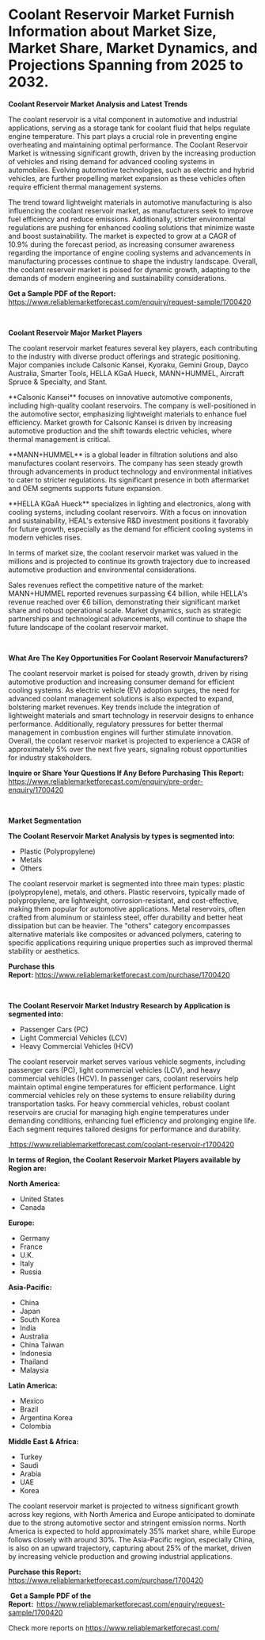 <p><h1>Coolant Reservoir Market Furnish Information about Market Size, Market Share, Market Dynamics, and Projections Spanning from 2025 to 2032.</h1></p><p><strong>Coolant Reservoir Market Analysis and Latest Trends</strong></p>
<p><p>The coolant reservoir is a vital component in automotive and industrial applications, serving as a storage tank for coolant fluid that helps regulate engine temperature. This part plays a crucial role in preventing engine overheating and maintaining optimal performance. The Coolant Reservoir Market is witnessing significant growth, driven by the increasing production of vehicles and rising demand for advanced cooling systems in automobiles. Evolving automotive technologies, such as electric and hybrid vehicles, are further propelling market expansion as these vehicles often require efficient thermal management systems.</p><p>The trend toward lightweight materials in automotive manufacturing is also influencing the coolant reservoir market, as manufacturers seek to improve fuel efficiency and reduce emissions. Additionally, stricter environmental regulations are pushing for enhanced cooling solutions that minimize waste and boost sustainability. The market is expected to grow at a CAGR of 10.9% during the forecast period, as increasing consumer awareness regarding the importance of engine cooling systems and advancements in manufacturing processes continue to shape the industry landscape. Overall, the coolant reservoir market is poised for dynamic growth, adapting to the demands of modern engineering and sustainability considerations.</p></p>
<p><strong>Get a Sample PDF of the Report:&nbsp;</strong> <a href="https://www.reliablemarketforecast.com/enquiry/request-sample/1700420?utm_campaign=2450&utm_medium=2&utm_source=Github&utm_content=ia&utm_term=30032025&utm_id=coolant-reservoir">https://www.reliablemarketforecast.com/enquiry/request-sample/1700420</a></p>
<p>&nbsp;</p>
<p><strong>Coolant Reservoir Major Market Players</strong></p>
<p><p>The coolant reservoir market features several key players, each contributing to the industry with diverse product offerings and strategic positioning. Major companies include Calsonic Kansei, Kyoraku, Gemini Group, Dayco Australia, Smarter Tools, HELLA KGaA Hueck, MANN+HUMMEL, Aircraft Spruce & Specialty, and Stant.</p><p>**Calsonic Kansei** focuses on innovative automotive components, including high-quality coolant reservoirs. The company is well-positioned in the automotive sector, emphasizing lightweight materials to enhance fuel efficiency. Market growth for Calsonic Kansei is driven by increasing automotive production and the shift towards electric vehicles, where thermal management is critical.</p><p>**MANN+HUMMEL** is a global leader in filtration solutions and also manufactures coolant reservoirs. The company has seen steady growth through advancements in product technology and environmental initiatives to cater to stricter regulations. Its significant presence in both aftermarket and OEM segments supports future expansion.</p><p>**HELLA KGaA Hueck** specializes in lighting and electronics, along with cooling systems, including coolant reservoirs. With a focus on innovation and sustainability, HEAL's extensive R&D investment positions it favorably for future growth, especially as the demand for efficient cooling systems in modern vehicles rises.</p><p>In terms of market size, the coolant reservoir market was valued in the millions and is projected to continue its growth trajectory due to increased automotive production and environmental considerations. </p><p>Sales revenues reflect the competitive nature of the market: MANN+HUMMEL reported revenues surpassing €4 billion, while HELLA's revenue reached over €6 billion, demonstrating their significant market share and robust operational scale. Market dynamics, such as strategic partnerships and technological advancements, will continue to shape the future landscape of the coolant reservoir market.</p></p>
<p>&nbsp;</p>
<p><strong>What Are The Key Opportunities For Coolant Reservoir Manufacturers?</strong></p>
<p><p>The coolant reservoir market is poised for steady growth, driven by rising automotive production and increasing consumer demand for efficient cooling systems. As electric vehicle (EV) adoption surges, the need for advanced coolant management solutions is also expected to expand, bolstering market revenues. Key trends include the integration of lightweight materials and smart technology in reservoir designs to enhance performance. Additionally, regulatory pressures for better thermal management in combustion engines will further stimulate innovation. Overall, the coolant reservoir market is projected to experience a CAGR of approximately 5% over the next five years, signaling robust opportunities for industry stakeholders.</p></p>
<p><strong>Inquire or Share Your Questions If Any Before Purchasing This Report:</strong> <a href="https://www.reliablemarketforecast.com/enquiry/pre-order-enquiry/1700420?utm_campaign=2450&utm_medium=2&utm_source=Github&utm_content=ia&utm_term=30032025&utm_id=coolant-reservoir">https://www.reliablemarketforecast.com/enquiry/pre-order-enquiry/1700420</a></p>
<p>&nbsp;</p>
<p><strong>Market Segmentation</strong></p>
<p><strong>The Coolant Reservoir Market Analysis by types is segmented into:</strong></p>
<p><ul><li>Plastic (Polypropylene)</li><li>Metals</li><li>Others</li></ul></p>
<p><p>The coolant reservoir market is segmented into three main types: plastic (polypropylene), metals, and others. Plastic reservoirs, typically made of polypropylene, are lightweight, corrosion-resistant, and cost-effective, making them popular for automotive applications. Metal reservoirs, often crafted from aluminum or stainless steel, offer durability and better heat dissipation but can be heavier. The "others" category encompasses alternative materials like composites or advanced polymers, catering to specific applications requiring unique properties such as improved thermal stability or aesthetics.</p></p>
<p><strong>Purchase this Report:&nbsp;</strong><a href="https://www.reliablemarketforecast.com/purchase/1700420?utm_campaign=2450&utm_medium=2&utm_source=Github&utm_content=ia&utm_term=30032025&utm_id=coolant-reservoir">https://www.reliablemarketforecast.com/purchase/1700420</a></p>
<p>&nbsp;</p>
<p><strong>The Coolant Reservoir Market Industry Research by Application is segmented into:</strong></p>
<p><ul><li>Passenger Cars (PC)</li><li>Light Commercial Vehicles (LCV)</li><li>Heavy Commercial Vehicles (HCV)</li></ul></p>
<p><p>The coolant reservoir market serves various vehicle segments, including passenger cars (PC), light commercial vehicles (LCV), and heavy commercial vehicles (HCV). In passenger cars, coolant reservoirs help maintain optimal engine temperatures for efficient performance. Light commercial vehicles rely on these systems to ensure reliability during transportation tasks. For heavy commercial vehicles, robust coolant reservoirs are crucial for managing high engine temperatures under demanding conditions, enhancing fuel efficiency and prolonging engine life. Each segment requires tailored designs for performance and durability.</p></p>
<p><a href="https://www.reliablemarketforecast.com/coolant-reservoir-r1700420?utm_campaign=2450&utm_medium=2&utm_source=Github&utm_content=ia&utm_term=30032025&utm_id=coolant-reservoir">&nbsp;https://www.reliablemarketforecast.com/coolant-reservoir-r1700420</a></p>
<p><strong>In terms of Region, the Coolant Reservoir Market Players available by Region are:</strong></p>
<p>
    <p> <strong> North America: </strong>
        <ul>
            <li>United States</li>
            <li>Canada</li>
        </ul>
        </p> 
    <p> <strong> Europe: </strong>
        <ul>
            <li>Germany</li>
            <li>France</li>
            <li>U.K.</li>
            <li>Italy</li>
            <li>Russia</li>
        </ul>
        </p> 
    <p> <strong> Asia-Pacific: </strong>
        <ul>
            <li>China</li>
            <li>Japan</li>
            <li>South Korea</li>
            <li>India</li>
            <li>Australia</li>
            <li>China Taiwan</li>
            <li>Indonesia</li>
            <li>Thailand</li>
            <li>Malaysia</li>
        </ul>
        </p> 
    <p> <strong> Latin America: </strong>
        <ul>
            <li>Mexico</li>
            <li>Brazil</li>
            <li>Argentina Korea</li>
            <li>Colombia</li>
        </ul>
        </p> 
    <p> <strong> Middle East & Africa: </strong>
        <ul>
            <li>Turkey</li>
            <li>Saudi</li>
            <li>Arabia</li>
            <li>UAE</li>
            <li>Korea</li>
        </ul>
    </p>
    </p>
<p><p>The coolant reservoir market is projected to witness significant growth across key regions, with North America and Europe anticipated to dominate due to the strong automotive sector and stringent emission norms. North America is expected to hold approximately 35% market share, while Europe follows closely with around 30%. The Asia-Pacific region, especially China, is also on an upward trajectory, capturing about 25% of the market, driven by increasing vehicle production and growing industrial applications.</p></p>
<p><strong>Purchase this Report: </strong><a href="https://www.reliablemarketforecast.com/purchase/1700420?utm_campaign=2450&utm_medium=2&utm_source=Github&utm_content=ia&utm_term=30032025&utm_id=coolant-reservoir">https://www.reliablemarketforecast.com/purchase/1700420</a></p>
<p>&nbsp;<strong>Get a Sample PDF of the Report:&nbsp;&nbsp;</strong><a href="https://www.reliablemarketforecast.com/enquiry/request-sample/1700420?utm_campaign=2450&utm_medium=2&utm_source=Github&utm_content=ia&utm_term=30032025&utm_id=coolant-reservoir">https://www.reliablemarketforecast.com/enquiry/request-sample/1700420</a></p>
<p><strong></strong></p>
<p>Check more reports on <a href="https://www.reliablemarketforecast.com/?utm_campaign=2450&utm_medium=2&utm_source=Github&utm_content=ia&utm_term=30032025&utm_id=coolant-reservoir">https://www.reliablemarketforecast.com/</a></p>